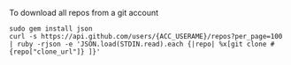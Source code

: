 To download all repos from a git account

```
sudo gem install json
curl -s https://api.github.com/users/{ACC_USERAME}/repos?per_page=100 | ruby -rjson -e 'JSON.load(STDIN.read).each {|repo| %x[git clone #{repo["clone_url"]} ]}'
```
